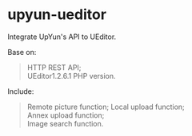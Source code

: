 upyun-ueditor
=============

Integrate UpYun's API to UEditor.

Base on:   
>HTTP REST API;  
>UEditor1.2.6.1 PHP version.

Include:  
>Remote picture function; 
>Local upload function;  
>Annex upload function;  
>Image search function.
